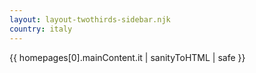 ```yaml
---
layout: layout-twothirds-sidebar.njk
country: italy
---
```

{{ homepages[0].mainContent.it | sanityToHTML | safe }}
